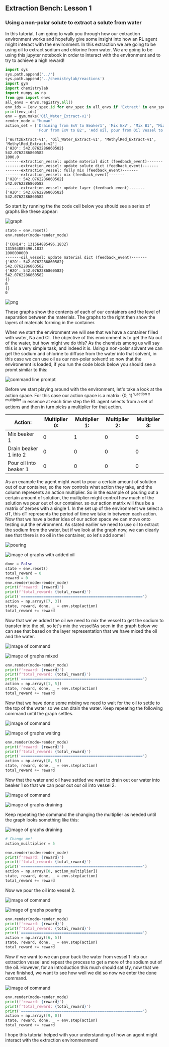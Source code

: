 ## Extraction Bench: Lesson 1
### Using a non-polar solute to extract a solute from water

In this tutorial, I am going to walk you through how our extraction environment works and hopefully give some insight into how an
RL agent might interact with the environment. In this extraction we are going to be using oil to extract sodium and
chlorine from water. We are going to be using this jupyter notebook in order to interact
with the environment and to try to achieve a high reward!


```python
import sys
sys.path.append('../')
sys.path.append('../chemistrylab/reactions')
import gym
import chemistrylab
import numpy as np
from gym import envs
all_envs = envs.registry.all()
env_ids = [env_spec.id for env_spec in all_envs if 'Extract' in env_spec.id]
print(env_ids)
env = gym.make('Oil_Water_Extract-v1')
render_mode = "human"
action_set = ['Draining from ExV to Beaker1', 'Mix ExV', "Mix B1", "Mix B2", "Pour from B1 to ExV", "Pour from B1 to B2",
              'Pour from ExV to B2', 'Add oil, pour from Oil Vessel to ExV', 'wait', 'Done']

```

    ['WurtzExtract-v1', 'Oil_Water_Extract-v1', 'MethylRed_Extract-v1', 'MethylRed_Extract-v2']
    {'H2O': 542.0762286860582}
    542.0762286860582
    1000.0
    -------extraction_vessel: update material dict (feedback_event)-------
    -------extraction_vessel: update solute dict (feedback_event)-------
    -------extraction_vessel: fully mix (feedback_event)-------
    -------extraction_vessel: mix (feedback_event)-------
    {'H2O': 542.0762286860582}
    542.0762286860582
    -------extraction_vessel: update_layer (feedback_event)-------
    {'H2O': 542.0762286860582}
    542.0762286860582


So start by running the the code cell below you should see a series of graphs like these appear:

![graph](../tutorial_figures/extraction-lesson-1/oil_and_water_0.png)


```python
state = env.reset()
env.render(mode=render_mode)
```

    {'C6H14': 131564885496.1832}
    131564885496.1832
    1000000000
    -------oil_vessel: update material dict (feedback_event)-------
    {'H2O': 542.0762286860582}
    542.0762286860582
    {'H2O': 542.0762286860582}
    542.0762286860582
    {}
    0
    {}
    0



    
![png](../tutorial_figures/extraction-lesson-1/output_3_1.png)
    


These graphs show the contents of each of our containers and the level of separation between the materials. The graphs
to the right then show the layers of materials forming in the container.

When we start the environment we will see that we have a container filled with water, Na and Cl. The objective of this
environment is to get the Na out of the water, but how might we do this? As the chemists among us will say this is a
very simple task, and indeed it is. Using a non-polar solvent we can get the sodium and chlorine to diffuse from the
water into that solvent, in this case we can use oil as our non-polar solvent! so now that the environemnt is loaded,
if you run the code block below you should see a promt similar to this:

![command line prompt](../tutorial_figures/extraction-lesson-1/oil_water_console_0.png)

Before we start playing around with the environment, let's take a look at
the action space. For this case our action space is a matrix: {0, 1}<sup>n_action x multiplier</sup> in essence at each
time step the RL agent selects from a set of actions and then in turn picks a multiplier for that action. 

| Action:                | Multiplier 0: | Multiplier 1: | Multiplier 2: | Multiplier 3: |
|------------------------|---------------|---------------|---------------|---------------|
| Mix beaker 1           | 0             | 1             | 0             | 0             |
| Drain beaker 1 into 2  | 0             | 0             | 0             | 0             |
| Pour oil into beaker 1 | 0             | 0             | 0             | 0             |

As an example the agent might want to pour a certain amount of solution out of our container, so the row controls what action they take,
and the column represents an action multiplier. So in the example of pouring out a certain amount of solution, the
multiplier might control how much of the solution we pour out of our container. so our action matrix will thus be a
matrix of zeroes with a single 1. In the set up of the environment we select a dT, this dT represents the period of time
we take in between each action. Now that we have a better idea of our action space we can move onto testing out the
environment. As stated earlier we need to use oil to extract the sodium from the water, but if we look at the graph now,
we can clearly see that there is no oil in the container, so let's add some!

![pouring](../tutorial_figures/extraction-lesson-1/pouring.png)

![image of graphs with added oil](../tutorial_figures/extraction-lesson-1/oil_and_water_1.png)



```python
done = False
state = env.reset()
total_reward = 0
reward = 0
env.render(mode=render_mode)
print(f'reward: {reward}')
print(f'total_reward: {total_reward}')
print('======================================================')
action = np.array([7, 3])
state, reward, done, _ = env.step(action)
total_reward += reward
```

Now that we've added the oil we need to mix the vessel to get the sodium to transfer into the oil, so let's mix the
vessel!As seen in the graph below we can see that based on the layer representation that we have mixed the oil and the water.

![image of command](../tutorial_figures/extraction-lesson-1/mixing.png)

![image of graphs mixed](../tutorial_figures/extraction-lesson-1/oil_and_water_2.png)


```python
env.render(mode=render_mode)
print(f'reward: {reward}')
print(f'total_reward: {total_reward}')
print('======================================================')
action = np.array([1, 5])
state, reward, done, _ = env.step(action)
total_reward += reward
```

Now that we have done some mixing we need to wait for the oil to settle to the top of the water so we can drain the
water. Keep repeating the following command until the graph settles.

![image of command](https://media.sciencephoto.com/image/c0119092/800wm)

![image of graphs waiting ](../tutorial_figures/extraction-lesson-1/oil_and_water_3.png)


```python
env.render(mode=render_mode)
print(f'reward: {reward}')
print(f'total_reward: {total_reward}')
print('======================================================')
action = np.array([8, 5])
state, reward, done, _ = env.step(action)
total_reward += reward
```

Now that the water and oil have settled we want to drain out our water into beaker 1 so that we can pour out our oil
into vessel 2.

![image of command](../tutorial_figures/extraction-lesson-1/drain_vessel.png)

![image of graphs draining](../tutorial_figures/extraction-lesson-1/oil_water_4.png)

Keep repeating the command the changing the multiplier as needed until the graph looks something like this:

![image of graphs draining](../tutorial_figures/extraction-lesson-1/oil_water_5.png)



```python
# Change me!
action_muiltiplier = 5

env.render(mode=render_mode)
print(f'reward: {reward}')
print(f'total_reward: {total_reward}')
print('======================================================')
action = np.array([0, action_multiplier])
state, reward, done, _ = env.step(action)
total_reward += reward
```


Now we pour the oil into vessel 2.

![image of command](https://ak.picdn.net/shutterstock/videos/4620521/thumb/4.jpg)

![image of graphs pouring](../tutorial_figures/extraction-lesson-1/oil_water_6.png)



```python
env.render(mode=render_mode)
print(f'reward: {reward}')
print(f'total_reward: {total_reward}')
print('======================================================')
action = np.array([6, 5])
state, reward, done, _ = env.step(action)
total_reward += reward
```

Now if we want to we can pour back the water from vessel 1 into our extraction vessel and repeat the process to get a
more of the sodium out of the oil. However, for an introduction this much should satisfy, now that we have finished,
we want to see how well we did so now we enter the done command.

![image of command](../tutorial_figures/extraction-lesson-1/oil_water_console_7.png)


```python
env.render(mode=render_mode)
print(f'reward: {reward}')
print(f'total_reward: {total_reward}')
print('======================================================')
action = np.array([9, 0])
state, reward, done, _ = env.step(action)
total_reward += reward
```

I hope this tutorial helped with your understanding of how an agent might interact with the extraction environmenment!
